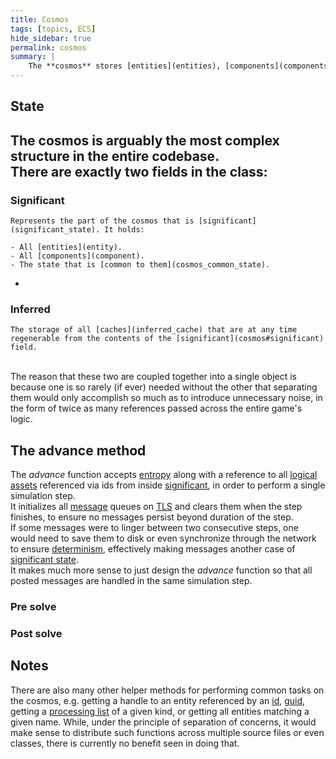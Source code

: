 ```yaml
---
title: Cosmos
tags: [topics, ECS] 
hide_sidebar: true
permalink: cosmos
summary: |
    The **cosmos** stores [entities](entities), [components](components), [common state](cosmos_common_state) and all [caches inferred](inferred_state) from the three. It is a fancy term for what is commonly understood as the "game world". Its methods allow to, for example, create entities, access and modify them via returned [handles](entity_handle), clone or delete them. 
---
```


## State

The cosmos is arguably the most complex structure in the entire codebase.  
There are exactly two fields in the class:
- 
### Significant

    Represents the part of the cosmos that is [significant](significant_state). It holds:
    
    - All [entities](entity).
    - All [components](component).
    - The state that is [common to them](cosmos_common_state).
    

- 
### Inferred

    The storage of all [caches](inferred_cache) that are at any time regenerable from the contents of the [significant](cosmos#significant) field.

<br/>
The reason that these two are coupled together into a single object is because one is so rarely (if ever) needed without the other that separating them would only accomplish so much as to introduce unnecessary noise, in the form of twice as many references passed across the entire game's logic.  

## The advance method

The *advance* function accepts [entropy](cosmic_entropy) along with a reference to all [logical assets](logical_asset) referenced via ids from inside [significant](#significant), in order to perform a single simulation step.  
It initializes all [message](message) queues on [TLS](https://en.wikipedia.org/wiki/Thread-local_storage) and clears them when the step finishes, to ensure no messages persist beyond duration of the step.  
If some messages were to linger between two consecutive steps, one would need to save them to disk or even synchronize through the network to ensure [determinism](determinism), effectively making messages another case of [significant state](significant_state).  
It makes much more sense to just design the *advance* function so that all posted messages are handled in the same simulation step.

### Pre solve

### Post solve

## Notes

There are also many other helper methods for performing common tasks on the cosmos, e.g. getting a handle to an entity referenced by an [id](entity_id), [guid](entity_guid), getting a [processing list](processing_lists_cache) of a given kind, or getting all entities matching a given name. While, under the principle of separation of concerns, it would make sense to distribute such functions across multiple source files or even classes, there is currently no benefit seen in doing that.

